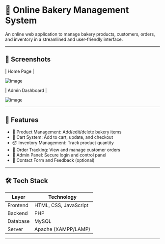 # 🍞 Online Bakery Management System

An online web application to manage bakery products, customers, orders, and inventory in a streamlined and user-friendly interface.

---

## 📸 Screenshots

|                                        Home Page                                          |

  ![image](https://github.com/user-attachments/assets/a4b2fc44-d098-427c-8c43-459433c2f9b3) 

|                                 Admin Dashboard                                           |

  ![image](https://github.com/user-attachments/assets/150fa5b3-c9be-4156-b595-2524ecd2d28b) 

---

## 🚀 Features

- 🧁 Product Management: Add/edit/delete bakery items
- 🛒 Cart System: Add to cart, update, and checkout
- 📦 Inventory Management: Track product quantity
- 📑 Order Tracking: View and manage customer orders
- 🔐 Admin Panel: Secure login and control panel
- 📧 Contact Form and Feedback (optional)

---

## 🛠️ Tech Stack

| Layer       | Technology            |
|-------------|-----------------------|
| Frontend    | HTML, CSS, JavaScript |
| Backend     | PHP                   |
| Database    | MySQL                 |
| Server      | Apache (XAMPP/LAMP)   | 

---

